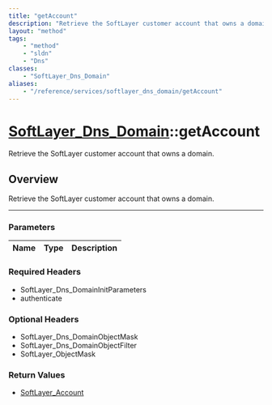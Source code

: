 ```yaml
---
title: "getAccount"
description: "Retrieve the SoftLayer customer account that owns a domain."
layout: "method"
tags:
    - "method"
    - "sldn"
    - "Dns"
classes:
    - "SoftLayer_Dns_Domain"
aliases:
    - "/reference/services/softlayer_dns_domain/getAccount"
---
```

# [SoftLayer_Dns_Domain](/reference/services/SoftLayer_Dns_Domain)::getAccount


Retrieve the SoftLayer customer account that owns a domain.


## Overview 
Retrieve the SoftLayer customer account that owns a domain.

-----

### Parameters 
|Name | Type | Description |
| --- | --- | --- |


### Required Headers
* SoftLayer_Dns_DomainInitParameters
* authenticate


### Optional Headers
* SoftLayer_Dns_DomainObjectMask
* SoftLayer_Dns_DomainObjectFilter
* SoftLayer_ObjectMask

### Return Values
* <a href='/reference/datatypes/SoftLayer_Account'>SoftLayer_Account </a>




